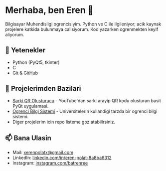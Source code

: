 # Merhaba, ben Eren 👋

Bilgisayar Muhendisligi ogrencisiyim. Python ve C ile ilgileniyor; acik kaynak projelere katkida bulunmaya calisiyorum. Kod yazarken ogrenmekten keyif aliyorum.

## 🚀 Yetenekler

- Python (PyQt5, tkinter)
- C
- Git & GitHub

## 📌 Projelerimden Bazilari

- [Sarki QR Olusturucu](https://github.com/batrenreee/qr_code) - YouTube'dan sarki arayip QR kodu olusturan basit PyQt uygulamasi.
- [Ogrenci Bilgi Sistemi](https://github.com/batrenreee/Obs) - Universitelerin kullandigi tarzda bir ogrenci bilgi sistemi.
- Diger projelerim icin repo listeme goz atabilirsiniz.

## 📫 Bana Ulasin

- Mail: xerenpolatx@gmail.com
- LinkedIn: [linkedin.com/in/eren-polat-8a8ba6312](https://www.linkedin.com/in/eren-polat-8a8ba6312/)
- Instagram: [instagram.com/batrenree](https://www.instagram.com/batrenree/)
